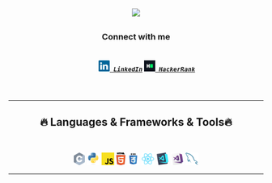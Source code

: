   <h1 align="center">
    <a href="https://git.io/typing-svg">
      <img src="https://readme-typing-svg.herokuapp.com/?lines=Hello,+There!;I+I+am+Annisa+Aulia+Rahma+👋+;&center=true&size=30">
    </a>
  </h1>
  
  <h3 align="center"> Connect with me </h3>
  
  <h5 align="center">
    <code>
      <a href="https://www.linkedin.com/in/annisa-aulia-rahma/" title="LinkedIn Profile"><img width="22" src="https://raw.githubusercontent.com/AnnisaAuliaRahma/AnnisaAuliaRahma/main/images/linkedin.svg"> LinkedIn</a></code>
    <code><a href="https://www.hackerrank.com/annisaauliarahma" title="HackerRank Profile"><img width="22" src="https://raw.githubusercontent.com/AnnisaAuliaRahma/AnnisaAuliaRahma/main/images/hackerrank.png"> HackerRank</a></code>
  </h5>
  <br>
  
  <hr>
  <h2 align="center">🔥 Languages & Frameworks & Tools🔥</h2>
  <br>
  <p align="center">
    <code><img title="C" height="25" src="https://raw.githubusercontent.com/AnnisaAuliaRahma/AnnisaAuliaRahma/main/images/c.svg"></code>
    <code><img title="Python" height="25" src="https://raw.githubusercontent.com/AnnisaAuliaRahma/AnnisaAuliaRahma/main/images/python-original.svg"></code>
    <code><img title="Javascript" height="25" src="https://raw.githubusercontent.com/AnnisaAuliaRahma/AnnisaAuliaRahma/main/images/javascript.svg"></code>
    <code><img title="HTML5" height="25" src="https://raw.githubusercontent.com/AnnisaAuliaRahma/AnnisaAuliaRahma/main/images/html5.svg"></code>
    <code><img title="CSS" height="25" src="https://raw.githubusercontent.com/AnnisaAuliaRahma/AnnisaAuliaRahma/main/images/css.svg"></code>
    <code><img title="React" height="25" src="https://raw.githubusercontent.com/AnnisaAuliaRahma/AnnisaAuliaRahma/main/images/react-original.svg"></code>
    <code><img title="Visual Studio Code" height="25" src="https://raw.githubusercontent.com/AnnisaAuliaRahma/AnnisaAuliaRahma/main/images/vscode.png"></code>
    <code><img title="Microsoft Visual Studio" height="25" src="https://raw.githubusercontent.com/AnnisaAuliaRahma/AnnisaAuliaRahma/main/images/visualstudio.png"></code>
    <code><img title="MySQL" height="25" src="https://raw.githubusercontent.com/AnnisaAuliaRahma/AnnisaAuliaRahma/main/images/mysql.svg"></code>
  </p>
  <hr>

<!--
**AnnisaAuliaRahma/AnnisaAuliaRahma** is a ✨ _special_ ✨ repository because its `README.md` (this file) appears on your GitHub profile.

Here are some ideas to get you started:

- 🔭 I’m currently working on ...
- 🌱 I’m currently learning ...
- 👯 I’m looking to collaborate on ...
- 🤔 I’m looking for help with ...
- 💬 Ask me about ...
- 📫 How to reach me: ...
- 😄 Pronouns: ...
- ⚡ Fun fact: ...
-->
